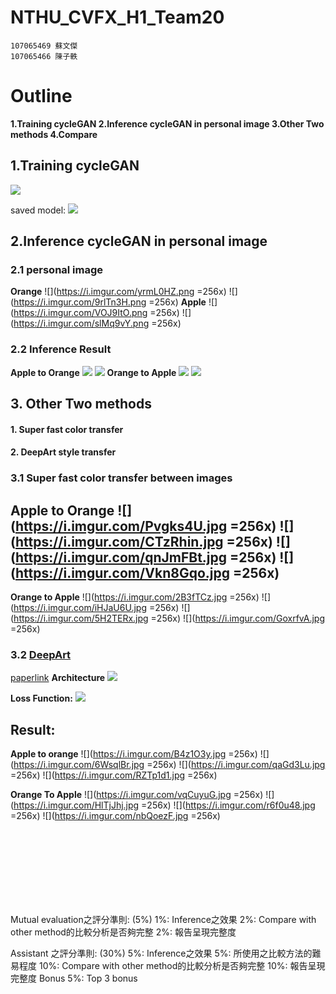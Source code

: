 # NTHU_CVFX_H1_Team20


```
107065469 蘇文傑
107065466 陳子軼
```
# Outline
**1.Training cycleGAN
2.Inference cycleGAN in personal image
3.Other Two methods
4.Compare**

## 1.Training cycleGAN
![](https://i.imgur.com/HviTFwq.png)

saved model:
![](https://i.imgur.com/CSPXjjc.png)

## **2.Inference cycleGAN in personal image**
### **2.1 personal image**
**Orange**
![](https://i.imgur.com/yrmL0HZ.png =256x) ![](https://i.imgur.com/9rlTn3H.png =256x)
**Apple**
![](https://i.imgur.com/VOJ9ItO.png =256x) ![](https://i.imgur.com/slMq9vY.png =256x)


### **2.2 Inference Result**
**Apple to Orange**
![](https://i.imgur.com/u8uNsNt.png)
![](https://i.imgur.com/DseMyNm.png)
**Orange to Apple**
![](https://i.imgur.com/40GBIhT.png)
![](https://i.imgur.com/FhNp7Ls.png)




## **3. Other Two methods**
#### **1. Super fast color transfer**
#### **2. DeepArt style transfer**

### **3.1 Super fast color transfer between images**
**Apple to Orange**
![](https://i.imgur.com/Pvgks4U.jpg =256x) ![](https://i.imgur.com/CTzRhin.jpg =256x)
![](https://i.imgur.com/qnJmFBt.jpg =256x) ![](https://i.imgur.com/Vkn8Gqo.jpg =256x)
----
**Orange to Apple**
![](https://i.imgur.com/2B3fTCz.jpg =256x) ![](https://i.imgur.com/iHJaU6U.jpg =256x)
![](https://i.imgur.com/5H2TERx.jpg =256x) ![](https://i.imgur.com/GoxrfvA.jpg =256x)









### **3.2 [DeepArt](https://deepart.io/#)**
[paperlink](https://https://arxiv.org/abs/1508.06576)
**Architecture**
![](https://i.imgur.com/DuXomab.png)

**Loss Function:**
![](https://i.imgur.com/hf3G0MQ.png)

**Result:**
-----
**Apple to orange**
![](https://i.imgur.com/B4z1O3y.jpg =256x) ![](https://i.imgur.com/6WsqlBr.jpg =256x)
![](https://i.imgur.com/qaGd3Lu.jpg =256x) ![](https://i.imgur.com/RZTp1d1.jpg =256x)

**Orange To Apple**
![](https://i.imgur.com/vqCuyuG.jpg =256x) ![](https://i.imgur.com/HlTjJhj.jpg =256x)
![](https://i.imgur.com/r6f0u48.jpg =256x) ![](https://i.imgur.com/nbQoezF.jpg =256x)



<br/><br/>
<br/><br/><br/><br/><br/>





Mutual evaluation之評分準則: (5%)
1%:  Inference之效果
2%:  Compare with other method的比較分析是否夠完整
2%:  報告呈現完整度 

Assistant 之評分準則: (30%)
5%:  Inference之效果
5%:  所使用之比較方法的難易程度
10%:  Compare with other method的比較分析是否夠完整
10%:  報告呈現完整度
Bonus 5%:  Top 3 bonus 

